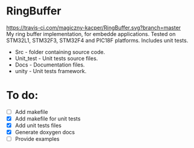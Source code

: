 # RingBuffer
https://travis-ci.com/magiczny-kacper/RingBuffer.svg?branch=master
<br>
My ring buffer implementation, for embedde applications. Tested on STM32L1, STM32F3, STM32F4 and PIC18F platforms. Includes unit tests.<br/>
- Src - folder containing source code.
- Unit_test - Unit tests source files.
- Docs - Documentation files.
- unity - Unit tests framework.

# To do:
- [ ] Add makefile
- [x] Add makefile for unit tests
- [x] Add unit tests files 
- [x] Generate doxygen docs 
- [ ] Provide examples
